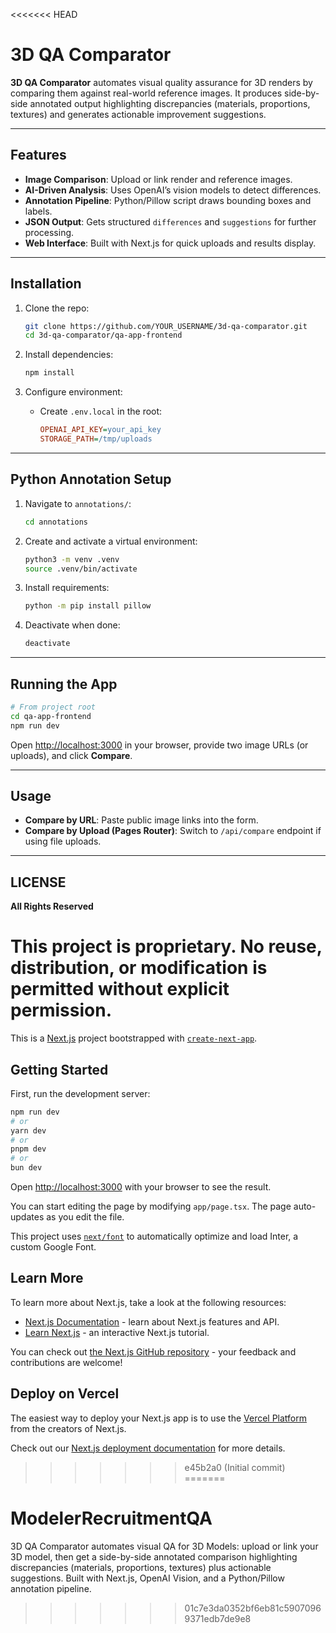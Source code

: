<<<<<<< HEAD
# 3D QA Comparator

**3D QA Comparator** automates visual quality assurance for 3D renders by comparing them against real-world reference images. It produces side-by-side annotated output highlighting discrepancies (materials, proportions, textures) and generates actionable improvement suggestions.

---

## Features

- **Image Comparison**: Upload or link render and reference images.
- **AI-Driven Analysis**: Uses OpenAI’s vision models to detect differences.
- **Annotation Pipeline**: Python/Pillow script draws bounding boxes and labels.
- **JSON Output**: Gets structured `differences` and `suggestions` for further processing.
- **Web Interface**: Built with Next.js for quick uploads and results display.

---

## Installation

1. Clone the repo:

   ```bash
   git clone https://github.com/YOUR_USERNAME/3d-qa-comparator.git
   cd 3d-qa-comparator/qa-app-frontend
   ```

2. Install dependencies:

   ```bash
   npm install
   ```

3. Configure environment:

   - Create `.env.local` in the root:

     ```ini
     OPENAI_API_KEY=your_api_key
     STORAGE_PATH=/tmp/uploads
     ```

---

## Python Annotation Setup

1. Navigate to `annotations/`:

   ```bash
   cd annotations
   ```

2. Create and activate a virtual environment:

   ```bash
   python3 -m venv .venv
   source .venv/bin/activate
   ```

3. Install requirements:

   ```bash
   python -m pip install pillow
   ```

4. Deactivate when done:

   ```bash
   deactivate
   ```

---

## Running the App

```bash
# From project root
cd qa-app-frontend
npm run dev
```

Open [http://localhost:3000](http://localhost:3000) in your browser, provide two image URLs (or uploads), and click **Compare**.

---

## Usage

- **Compare by URL**: Paste public image links into the form.
- **Compare by Upload (Pages Router)**: Switch to `/api/compare` endpoint if using file uploads.

---

## LICENSE

**All Rights Reserved**

# This project is proprietary. No reuse, distribution, or modification is permitted without explicit permission.

This is a [Next.js](https://nextjs.org/) project bootstrapped with [`create-next-app`](https://github.com/vercel/next.js/tree/canary/packages/create-next-app).

## Getting Started

First, run the development server:

```bash
npm run dev
# or
yarn dev
# or
pnpm dev
# or
bun dev
```

Open [http://localhost:3000](http://localhost:3000) with your browser to see the result.

You can start editing the page by modifying `app/page.tsx`. The page auto-updates as you edit the file.

This project uses [`next/font`](https://nextjs.org/docs/basic-features/font-optimization) to automatically optimize and load Inter, a custom Google Font.

## Learn More

To learn more about Next.js, take a look at the following resources:

- [Next.js Documentation](https://nextjs.org/docs) - learn about Next.js features and API.
- [Learn Next.js](https://nextjs.org/learn) - an interactive Next.js tutorial.

You can check out [the Next.js GitHub repository](https://github.com/vercel/next.js/) - your feedback and contributions are welcome!

## Deploy on Vercel

The easiest way to deploy your Next.js app is to use the [Vercel Platform](https://vercel.com/new?utm_medium=default-template&filter=next.js&utm_source=create-next-app&utm_campaign=create-next-app-readme) from the creators of Next.js.

Check out our [Next.js deployment documentation](https://nextjs.org/docs/deployment) for more details.

> > > > > > > e45b2a0 (Initial commit)
=======
# ModelerRecruitmentQA
3D QA Comparator automates visual QA for 3D Models: upload or link your 3D model, then get a side-by-side annotated comparison highlighting discrepancies (materials, proportions, textures) plus actionable suggestions. Built with Next.js, OpenAI Vision, and a Python/Pillow annotation pipeline.
>>>>>>> 01c7e3da0352bf6eb81c59070969371edb7de9e8
